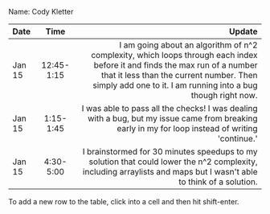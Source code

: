Name: Cody Kletter

| Date   |    Time    |                                                                                                                                                                                                                                 Update |
|:-------|:----------:|---------------------------------------------------------------------------------------------------------------------------------------------------------------------------------------------------------------------------------------:|
| Jan 15 | 12:45-1:15 | I am going about an algorithm of n^2 complexity, which loops through each index before it and finds the max run of a number that it less than the current number. Then simply add one to it. I am running into a bug though right now. |
| Jan 15 | 1:15-1:45  |                                                                                       I was able to pass all the checks! I was dealing with a bug, but my issue came from breaking early in my for loop instead of writing 'continue.' |
| Jan 15 | 4:30-5:00  |                                                                     I brainstormed for 30 minutes speedups to my solution that could lower the n^2 complexity, including arraylists and maps but I wasn't able to think of a solution. |


To add a new row to the table, click into a cell and then hit shift-enter.